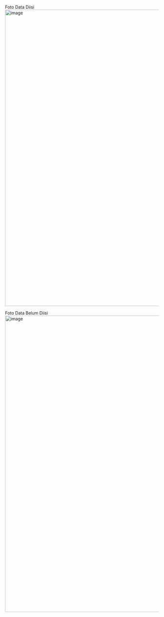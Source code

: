 Foto Data Diisi
<img width="892" height="971" alt="image" src="https://github.com/user-attachments/assets/409904cd-a1d8-4c17-bc83-92a05b50bcc2" />



Foto Data Belum Diisi
<img width="781" height="971" alt="image" src="https://github.com/user-attachments/assets/9fc1a9b5-85f9-49b2-9669-ce5c89224ebe" />
